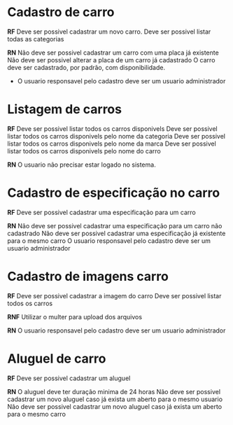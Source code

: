 # Cadastro de carro

**RF**
Deve ser possivel cadastrar um novo carro.
Deve ser possivel listar todas as categorias


**RN**
Não deve ser possivel cadastrar um carro com uma placa já existente
Não deve ser possivel alterar a placa de um carro já cadastrado
O carro deve ser cadastrado, por padrão, com disponibilidade.
* O usuario responsavel pelo cadastro deve ser um usuario administrador


# Listagem de carros

**RF**
Deve ser possivel listar todos os carros disponivels
Deve ser possivel listar todos os carros disponivels pelo nome da categoria
Deve ser possivel listar todos os carros disponivels pelo nome da marca
Deve ser possivel listar todos os carros disponivels pelo nome do carro

**RN**
O usuario não precisar estar logado no sistema.

# Cadastro de especificação no carro

**RF**
Deve ser possivel cadastrar uma especificação para um carro

**RN**
Não deve ser possivel cadastrar uma especificação para um carro não cadastrado
Não deve ser possivel cadastrar uma especificação já existente para o mesmo carro 
O usuario responsavel pelo cadastro deve ser um usuario administrador


# Cadastro de imagens carro

**RF**
Deve ser possivel cadastrar a imagem do carro
Deve ser possivel listar todos os carros

**RNF**
Utilizar o multer para upload dos arquivos

**RN**
O usuario responsavel pelo cadastro deve ser um usuario administrador

# Aluguel de carro

**RF**
Deve ser possivel cadastrar um aluguel


**RN**
O aluguel deve ter duração minima de 24 horas
Não deve ser possivel cadastrar um novo aluguel caso já exista um aberto para o mesmo usuario
Não deve ser possivel cadastrar um novo aluguel caso já exista um aberto para o mesmo carro


